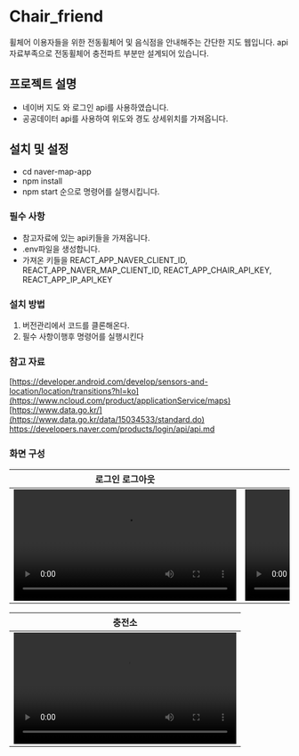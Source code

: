 # Chair_friend

휠체어 이용자들을 위한 전동휠체어 및 음식점을 안내해주는 간단한 지도 웹입니다. api자료부족으로 전동휠체어 충전파트 부분만 설계되어 있습니다.

## 프로젝트 설명

- 네이버 지도 와 로그인 api를 사용하였습니다.
- 공공데이터 api를 사용하여 위도와 경도 상세위치를 가져옵니다.

## 설치 및 설정

- cd naver-map-app
- npm install
- npm start
순으로 명령어를 실행시킵니다.

### 필수 사항

- 참고자료에 있는 api키들을 가져옵니다.
- .env파일을 생성합니다.
- 가져온 키들을 REACT_APP_NAVER_CLIENT_ID, REACT_APP_NAVER_MAP_CLIENT_ID, REACT_APP_CHAIR_API_KEY, REACT_APP_IP_API_KEY

### 설치 방법

1. 버전관리에서 코드를 클론해온다.
2. 필수 사항이행후 명령어를 실행시킨다


### 참고 자료

[https://developer.android.com/develop/sensors-and-location/location/transitions?hl=ko](https://www.ncloud.com/product/applicationService/maps)
[https://www.data.go.kr/](https://www.data.go.kr/data/15034533/standard.do)
https://developers.naver.com/products/login/api/api.md

### 화면 구성

|로그인 로그아웃|홈|
|:---:|:---:|
|<video src="https://github.com/user-attachments/assets/2acd26b2-af9c-412a-9d25-df51e355cf00" width="400"/>|<video src="https://github.com/user-attachments/assets/ad070fbf-1f92-4c13-b0bc-c9aba6fb9c13" width="400"/>|

|충전소|
|:---:|
|<video src="https://github.com/user-attachments/assets/450930bd-d467-4051-bd84-f22085c1ef84" width="400"/>|
